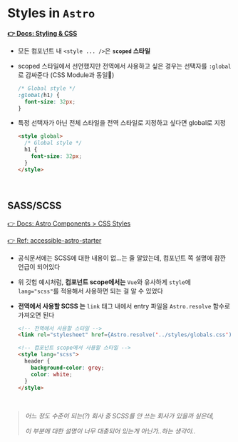 # Styles in `Astro`

**[👉 Docs: Styling & CSS](https://docs.astro.build/guides/styling)**

- 모든 컴포넌트 내 `<style ... />`은 **`scoped` 스타일**
- scoped 스타일에서 선언했지만 전역에서 사용하고 싶은 경우는 선택자를 `:global`로 감싸준다 (CSS Module과 동일)

  ```css
  /* Global style */
  :global(h1) {
    font-size: 32px;
  }
  ```

- 특정 선택자가 아닌 전체 스타일을 전역 스타일로 지정하고 싶다면 global로 지정

  ```html
  <style global>
    /* Global style */
    h1 {
      font-size: 32px;
    }
  </style>
  ```

<br />

## **SASS/SCSS**

[👉 Docs: Astro Components > CSS Styles](https://docs.astro.build/core-concepts/astro-components#css-styles)

[👉 Ref: accessible-astro-starter](https://github.com/markteekman/accessible-astro-starter)

- 공식문서에는 SCSS에 대한 내용이 없...는 줄 알았는데, 컴포넌트 쪽 설명에 잠깐 언급이 되어있다
- 위 깃헙 예시처럼, **컴포넌트 scope에서는** `Vue`와 유사하게 `style`에 `lang="scss"`를 적용해서 사용하면 되는 걸 알 수 있었다
- **전역에서 사용할 SCSS 는** `link` 태그 내에서 entry 파일을 `Astro.resolve` 함수로 가져오면 된다

  ```html
  <!-- 전역에서 사용할 스타일 -->
  <link rel="stylesheet" href={Astro.resolve('../styles/globals.css')} />

  <!-- 컴포넌트 scope에서 사용할 스타일 -->
  <style lang="scss">
    header {
      background-color: grey;
      color: white;
    }
  </style>
  ```

<br />

> _어느 정도 수준이 되는(?) 회사 중 SCSS를 안 쓰는 회사가 있을까 싶은데,_
>
> _이 부분에 대한 설명이 너무 대충되어 있는게 아닌가..하는 생각이.._
